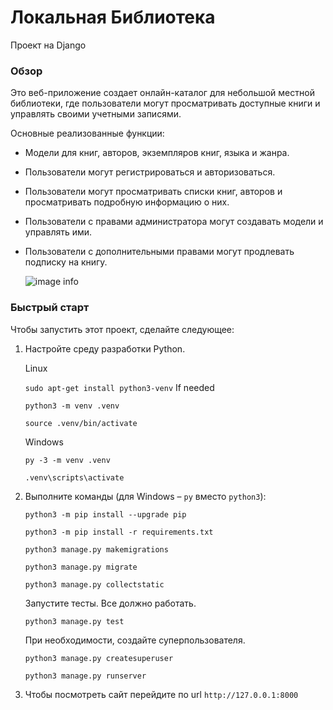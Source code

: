 # Локальная Библиотека
Проект на Django

### Обзор
Это веб-приложение создает онлайн-каталог для небольшой местной библиотеки, где пользователи могут просматривать доступные книги и управлять своими учетными записями.

Основные реализованные функции:
- Модели для книг, авторов, экземпляров книг, языка и жанра.
- Пользователи могут регистрироваться и авторизоваться.
- Пользователи могут просматривать списки книг, авторов и просматривать подробную информацию о них.
- Пользователи с правами администратора могут создавать модели и управлять ими.
- Пользователи с дополнительными правами могут продлевать подписку на книгу.

    ![image info](C:\Users\aleks\OneDrive\Изображения\lib.png)

### Быстрый старт

Чтобы запустить этот проект, сделайте следующее:
1. Настройте среду разработки Python. 
    
    Linux
    
    `sudo apt-get install python3-venv`    If needed
    
    `python3 -m venv .venv`
    
    `source .venv/bin/activate`

    Windows
    
    `py -3 -m venv .venv`
    
    `.venv\scripts\activate`

2. Выполните команды (для Windows – `py` вместо `python3`):

    `python3 -m pip install --upgrade pip`
    
    `python3 -m pip install -r requirements.txt`
    
    `python3 manage.py makemigrations`
    
    `python3 manage.py migrate`
    
    `python3 manage.py collectstatic`

    Запустите тесты. Все должно работать.
    
    `python3 manage.py test`

    При необходимости, создайте суперпользователя.
    
    `python3 manage.py createsuperuser`

    `python3 manage.py runserver`

3. Чтобы посмотреть сайт перейдите по url `http://127.0.0.1:8000`
